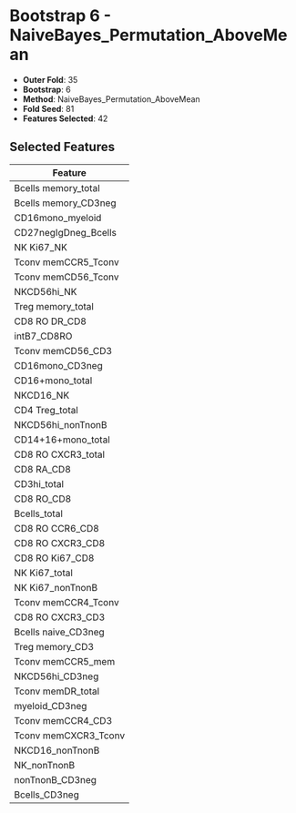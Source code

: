 # Bootstrap 6 - NaiveBayes_Permutation_AboveMean

- **Outer Fold**: 35
- **Bootstrap**: 6
- **Method**: NaiveBayes_Permutation_AboveMean
- **Fold Seed**: 81
- **Features Selected**: 42

## Selected Features

| Feature |
|---------|
| Bcells memory_total |
| Bcells memory_CD3neg |
| CD16mono_myeloid |
| CD27negIgDneg_Bcells |
| NK Ki67_NK |
| Tconv memCCR5_Tconv |
| Tconv memCD56_Tconv |
| NKCD56hi_NK |
| Treg memory_total |
| CD8 RO DR_CD8 |
| intB7_CD8RO |
| Tconv memCD56_CD3 |
| CD16mono_CD3neg |
| CD16+mono_total |
| NKCD16_NK |
| CD4 Treg_total |
| NKCD56hi_nonTnonB |
| CD14+16+mono_total |
| CD8 RO CXCR3_total |
| CD8 RA_CD8 |
| CD3hi_total |
| CD8 RO_CD8 |
| Bcells_total |
| CD8 RO CCR6_CD8 |
| CD8 RO CXCR3_CD8 |
| CD8 RO Ki67_CD8 |
| NK Ki67_total |
| NK Ki67_nonTnonB |
| Tconv memCCR4_Tconv |
| CD8 RO CXCR3_CD3 |
| Bcells naive_CD3neg |
| Treg memory_CD3 |
| Tconv memCCR5_mem |
| NKCD56hi_CD3neg |
| Tconv memDR_total |
| myeloid_CD3neg |
| Tconv memCCR4_CD3 |
| Tconv memCXCR3_Tconv |
| NKCD16_nonTnonB |
| NK_nonTnonB |
| nonTnonB_CD3neg |
| Bcells_CD3neg |
